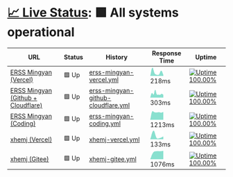 # [📈 Live Status](https://status.xhemj.eu.org/): <!--live status--> **🟩 All systems operational**

<!--start: status pages-->
<!-- This summary is generated by Upptime (https://github.com/upptime/upptime) -->
<!-- Do not edit this manually, your changes will be overwritten -->

| URL                                                          | Status | History                                                                                                                           | Response Time                                                                                       | Uptime                                                                                                                                                                                                                                                |
| ------------------------------------------------------------ | ------ | --------------------------------------------------------------------------------------------------------------------------------- | --------------------------------------------------------------------------------------------------- | ----------------------------------------------------------------------------------------------------------------------------------------------------------------------------------------------------------------------------------------------------- |
| [ERSS Mingyan (Vercel)](https://mingyan.js.org)              | 🟩 Up  | [erss-mingyan-vercel.yml](https://github.com/icerss/upptime/commits/master/history/erss-mingyan-vercel.yml)                       | <img alt="Response time graph" src="./graphs/erss-mingyan-vercel.png" height="20"> 218ms            | [![Uptime 100.00%](https://img.shields.io/endpoint?url=https%3A%2F%2Fraw.githubusercontent.com%2Ficerss%2Fupptime%2Fmaster%2Fapi%2Ferss-mingyan-vercel%2Fuptime.json)](https://status.xhemj.eu.org/history/erss-mingyan-vercel)                       |
| [ERSS Mingyan (Github + Cloudflare)](https://i.xhemj.eu.org) | 🟩 Up  | [erss-mingyan-github-cloudflare.yml](https://github.com/icerss/upptime/commits/master/history/erss-mingyan-github-cloudflare.yml) | <img alt="Response time graph" src="./graphs/erss-mingyan-github-cloudflare.png" height="20"> 303ms | [![Uptime 100.00%](https://img.shields.io/endpoint?url=https%3A%2F%2Fraw.githubusercontent.com%2Ficerss%2Fupptime%2Fmaster%2Fapi%2Ferss-mingyan-github-cloudflare%2Fuptime.json)](https://status.xhemj.eu.org/history/erss-mingyan-github-cloudflare) |
| [ERSS Mingyan (Coding)](https://cn.mingyan.js.org)           | 🟩 Up  | [erss-mingyan-coding.yml](https://github.com/icerss/upptime/commits/master/history/erss-mingyan-coding.yml)                       | <img alt="Response time graph" src="./graphs/erss-mingyan-coding.png" height="20"> 1213ms           | [![Uptime 100.00%](https://img.shields.io/endpoint?url=https%3A%2F%2Fraw.githubusercontent.com%2Ficerss%2Fupptime%2Fmaster%2Fapi%2Ferss-mingyan-coding%2Fuptime.json)](https://status.xhemj.eu.org/history/erss-mingyan-coding)                       |
| [xhemj (Vercel)](https://xhemj.js.org)                       | 🟩 Up  | [xhemj-vercel.yml](https://github.com/icerss/upptime/commits/master/history/xhemj-vercel.yml)                                     | <img alt="Response time graph" src="./graphs/xhemj-vercel.png" height="20"> 133ms                   | [![Uptime 100.00%](https://img.shields.io/endpoint?url=https%3A%2F%2Fraw.githubusercontent.com%2Ficerss%2Fupptime%2Fmaster%2Fapi%2Fxhemj-vercel%2Fuptime.json)](https://status.xhemj.eu.org/history/xhemj-vercel)                                     |
| [xhemj (Gitee)](https://xhemj.gitee.io)                      | 🟩 Up  | [xhemj-gitee.yml](https://github.com/icerss/upptime/commits/master/history/xhemj-gitee.yml)                                       | <img alt="Response time graph" src="./graphs/xhemj-gitee.png" height="20"> 1076ms                   | [![Uptime 100.00%](https://img.shields.io/endpoint?url=https%3A%2F%2Fraw.githubusercontent.com%2Ficerss%2Fupptime%2Fmaster%2Fapi%2Fxhemj-gitee%2Fuptime.json)](https://status.xhemj.eu.org/history/xhemj-gitee)                                       |

<!--end: status pages-->

